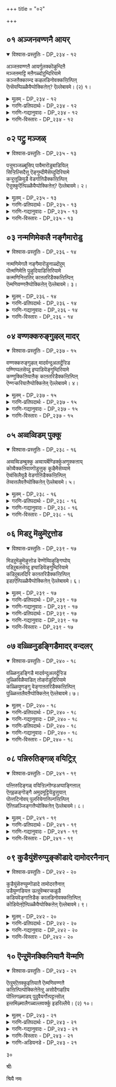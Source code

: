 +++
title = "०२"

+++

## ०१  अञ्जनवण्णनै आयर्

<details open><summary>विश्वास-प्रस्तुतिः - DP_२३४ - १२</summary>

अञ्जऩवण्णऩै आयर्गुलक्कॊऴुन्दिऩै  
मञ्जऩमाट्टि मऩैगळ्दोऱुम्दिरियामे  
कञ्जऩैक्काय्न्द कऴलडिनोवक्कऩ्ऱिऩ्पिऩ्  
ऎऩ्सॆयप्पिळ्ळैयैप्पोक्किऩेऩ्? ऎल्लेबावमे। (२) १।
</details>

<details><summary>मूलम् - DP_२३४ - १२</summary>

अञ्जऩवण्णऩै आयर्गुलक्कॊऴुन्दिऩै  
मञ्जऩमाट्टि मऩैगळ्दोऱुम्दिरियामे  
कञ्जऩैक्काय्न्द कऴलडिनोवक्कऩ्ऱिऩ्पिऩ्  
ऎऩ्सॆयप्पिळ्ळैयैप्पोक्किऩेऩ्? ऎल्लेबावमे। (२) १।
</details>

<details><summary>गरणि-प्रतिपदार्थः - DP_२३४ - १२</summary>

अञ्जनम्=काडिगॆयन्थ, वण्णनै=मैबण्णदवनन्नु, आयर्=गोवळर, कोलम्=सुन्दरवाद, कॊऴुन्दिनै=यजमाननन्नु, मञ्जनम् आट्टि=मज्जन माडिसि, मनैगळ्=इतरर मनॆगळ, तोऱुम्=बागिलुगळल्लि यावागलू, तिरियामे=अलॆदाडदन्तॆ, कञ्जनै=कंसनन्नु, काय्न्द=वधिसिद, कऴलडि=गॆज्जॆ धरिसिद पादगळु, नोव=नोयुवन्तॆ, कन्ऱिन्=करुगळ, पिन्=हिन्दुगडॆ, पिळ्ळैयै=\(हसुगूसन्नु\) बालकनन्नु, पोक्किनेन्=होगुवन्तॆ माडिदॆ, ऎन् शॆय्य=एनु माडलि? ऎल्ले पावमे=अय्यो पापवे\!
</details>

<details><summary>गरणि-गद्यानुवादः - DP_२३४ - १२</summary>

काडिगॆय मैबण्णदवनन्नु, गोवळर सुन्दरनाद यजमाननन्नु इतर मनॆ बागिलुगळल्लि यावागलू अलॆदाडदन्तॆ माडलु, मज्जन माडिसि कंसनन्नु कॊन्द गॆज्जॆय पादगळु नोयुवन्तॆ, ई बालकननन्नु करुगळ हिन्दॆ होगुवन्तॆ माडिदॆनल्ला\! एनु माडलि? अय्यो पापवे\!\(१\)
</details>

<details><summary>गरणि-विस्तारः - DP_२३४ - १२</summary>

मनॆ मनॆयिन्दलू कृष्णन मेलॆ दूरु बरुत्तित्तु. हिरियरागलि, किरियरागलि यारो ऒब्बरु बन्दु यशोदॆयल्लि दूरिकॊळ्ळुवुदु स्वाभाविकवागि होगित्तु. यशोदॆ इदन्नुकेळिकेळि, नॊन्दु, बेसत्तळु. तन्न मुद्दिन कृष्णनन्नु विधविधवागि दण्डिसिनोडिदळु. फलकण्डु बरलिल्ल. यशोदॆगॆ नॆम्मदि बरलिल्ल. अवळु योचिसि अवनन्नु गोकुलदल्लिल्लद हागॆ अट्टिबिडुत्तेनॆ”ऎन्दुकॊण्डळु. अदक्कॆ गोवळर मक्कळ जॊतॆयल्लि अवनन्नू करुगळ मन्दॆय हिन्दॆ काडिगॆ कळुहिसिकॊट्टळु. आदरॆ, इदरिन्दलू अवळिगॆ नॆम्मदि बरलिल्ल.

२०

नॆम्मदिगॆ बदलागि अवनन्नुकुरितु मरुगलु मॊदलु माडिदळु- “गोकुलक्के प्रभुवाद, दिव्यसुन्दर नीलदेहदवनाद मगुविगॆ चॆन्नागि मैतॊळॆदु, ऊरिनल्लि अलॆदाडुत्ता दूरुतरबारदॆम्ब नॆपदिन्द काडिगॆ अट्टिबिट्टॆनल्ला\! अवन गॆज्जॆय पादगळु ऎष्टु नोवागुवुदो\! अय्यो पापवे\!

“कंसनन्नु ऒदॆदु कॊन्द गॆज्जॆय पादगळु नोयुवन्तॆ”- ऎम्बुदर विषय सौन्दर्यवन्नुकुरितु ऒन्दुमातु- कंसनन्थ बलिष्ठ दुष्ट राक्षसनन्नु कालिन ऒदॆतदिन्द कॊल्लबहुदादरॆ, आ पादद शक्तियॆष्टिरबेकु? अदर ,ऋदुत्व, हेगिरबेकु? आग, कालिन गॆज्जॆय कॆलसवॆष्टु मट्टिनदु? इदॊन्दुकडॆ. करुगळ मन्दॆय हिन्दॆ, इतर गोवळ बालकर जॊतॆयल्लि काडिनल्लि नडॆदाडि बरुवाग, गॆज्जॆय पादक्कॆ ओडाटद नोवु, कल्लुमुळ्ळुगळु ऒत्तुवुदर चुच्चुवुदर नोवन्नु बिट्टरॆ मत्तेनादरू उण्टे? ईग, कालिन गॆज्जॆय पात्रवेनिरबहुदु? ऒन्दुनोवन्नु इन्नोन्दु नोविनॊन्दिगॆ होलिसबहुदल्लवे? इदु ऒन्दु सुन्दर साहित्यचित्रवे सरि.
</details>

## ०२  पट्रु मञ्जळ्

<details open><summary>विश्वास-प्रस्तुतिः - DP_२३५ - १३</summary>

पऱ्ऱुमञ्जळ्बूसिप् पावैमारॊडुबाडियिल्  
सिऱ्ऱिल्सिदैत्तु ऎङ्गुम्दीमैसॆय्दुदिरियामे  
कऱ्ऱुत्तूळियुडै वेडर्गाऩिडैक्कऩ्ऱिऩ्पिऩ्  
ऎऱ्ऱुक्कुऎऩ्पिळ्ळैयैप्पोक्किऩेऩ्? ऎल्लेबावमे। २।
</details>

<details><summary>मूलम् - DP_२३५ - १३</summary>

पऱ्ऱुमञ्जळ्बूसिप् पावैमारॊडुबाडियिल्  
सिऱ्ऱिल्सिदैत्तु ऎङ्गुम्दीमैसॆय्दुदिरियामे  
कऱ्ऱुत्तूळियुडै वेडर्गाऩिडैक्कऩ्ऱिऩ्पिऩ्  
ऎऱ्ऱुक्कुऎऩ्पिळ्ळैयैप्पोक्किऩेऩ्? ऎल्लेबावमे। २।
</details>

<details><summary>गरणि-प्रतिपदार्थः - DP_२३५ - १३</summary>

पट्रु=आशॆयिन्द, मञ्जळ्=अरिसिनवन्नु, पूशि=हच्चिकॊण्डु, इरुव, पावैमारोडु=हॆण्णुमक्कळॊडनॆ, पाडियिल्=गोकुलदल्लि, शिट्रिल्=आटद मनॆगळन्नु, शिदैत्तु=हाळुमाडुत्ता, ऎङ्गुम्=ऎल्लॆल्लू, तीमै=तण्टॆगळन्नु, शॆय्दु=माडिकॊण्डु, तिरियामे=तिरुगाडदे इरुवन्तॆ, कन्ऱु=करुगळ, तूळियुडै=धूळिनॊडनॆ\(अब्बरदॊडनॆ\) वेडर्=बेडिदवरिरुव, कानिडै=काडिन स्थळगळल्लि, कन्ऱिन् पिन्=करुगळ हिन्दॆ, ऎन्=नन्न, पिळ्ळैयै=मगनन्नु, एट्रुक्कू=एतक्कागि, पोक्किनेन्=होगुवन्तॆ माडिदॆ, ऎल्ले=अय्यो, पावमे=पापवे.
</details>

<details><summary>गरणि-गद्यानुवादः - DP_२३५ - १३</summary>

२१
</details>

<details><summary>गरणि-विस्तारः - DP_२३५ - १३</summary>

अरिसिनवन्नु आशॆयिन्द हच्चिकॊण्डु इरुव हॆण्णुमक्कळॊडनॆ नन्दगोकुलदल्लि अवर आटद मनॆगळन्नु हाळुमाडुत्ता ऎल्लॆल्लू तण्टॆगळन्नु माडिकॊण्डु तिरुगाडिकॊण्डु इरदन्तॆ, करुगळ कालिन धूळिनॊडनॆयू अब्बरदॊडनॆयू बेडदवरिरुव काडिन स्थळगळल्लि करुगळ हिन्दॆ नन्न मगनन्नु एतक्कागि होगगॊट्टॆनो? अय्योपापवे\!\(२\)

चॆनागि अण्टुवन्तॆ अरिसिनवन्नु हच्चि, कुङ्कुमविट्टु, तलॆबाचि हूमुडिदु अलङ्कार माडिकॊळ्ळुवुदु हॆण्णुमक्कळिगॆ सहज. हागॆये, अवरिगॆ आटद मनॆगळन्नु कट्टि, गॊम्बॆ आटगळन्नाडुवुदू सहज. अदॆल्ल मानवन इहलोकजीवनद ऒन्दु प्रतीकवो ऎम्बन्तॆ. बालकृष्णनिगॆ गोकुलदल्लि हॆण्णुमक्कळु आटवाडुव कडॆगळिगॆल्ला होगुवुदु;अल्लि अवर आटगळन्नु कॆडिसुवुदु, अवर आटद मनॆगळन्नु उरुळिसुवुदु, तण्टॆगळन्नु माडि अळिसुवुदु सहजवागित्तु. अवन तण्टॆयन्नु तप्पिसुव दृष्टियिन्द अवनन्नु करुगळ हिन्दॆ काडिगॆ अट्टिदळु यशोदॆ. कृष्णनेनो हर्षदिन्द हॊरट. आदरॆ, यशोदॆगॆ मरुक उक्किबन्तु. “नन्न मगनन्नु काडिन स्थळगळल्लि करुगळ हिन्दॆ अलॆदाडलु एतक्कागि होगगॊट्टॆनो? अल्लि “बेडद” जन इरुत्तारॆ. अय्यो पापवे”-ऎन्नुत्ताळॆ. कृष्णनिगॆ “बेडद”शत्रुगळु ऎल्लॆल्लू इद्दारॆ. अवरु क्रूरिगळु, दुष्टरु. अवरिन्द कृष्णनिगॆ अपायवॆम्बन्तॆ कण्डुबन्दरू अदु अवरिगे केडु. इदन्नु यशोदॆ योचिसलिल्ल. पुत्रवात्सल्यदिन्द मलमल मरुगुत्ताळॆ.
</details>

## ०३  नन्मणिमेकलै नङ्गैमारोडु

<details open><summary>विश्वास-प्रस्तुतिः - DP_२३६ - १४</summary>

नऩ्मणिमेगलै नङ्गैमारॊडुनाळ्दॊऱुम्  
पॊऩ्मणिमेऩि पुऴुदियाडित्तिरियामे  
कऩ्मणिनिऩ्ऱतिर् काऩतरिडैक्कऩ्ऱिऩ्पिऩ्  
ऎऩ्मणिवण्णऩैप्पोक्किऩेऩ् ऎल्लेबावमे। ३।
</details>

<details><summary>मूलम् - DP_२३६ - १४</summary>

नऩ्मणिमेगलै नङ्गैमारॊडुनाळ्दॊऱुम्  
पॊऩ्मणिमेऩि पुऴुदियाडित्तिरियामे  
कऩ्मणिनिऩ्ऱतिर् काऩतरिडैक्कऩ्ऱिऩ्पिऩ्  
ऎऩ्मणिवण्णऩैप्पोक्किऩेऩ् ऎल्लेबावमे। ३।
</details>

<details><summary>गरणि-प्रतिपदार्थः - DP_२३६ - १४</summary>

नल्=सॊगसाद, मणि=नवमणिगळिन्द कूडिद, मेकलै=डाबुगळन्नु तॊट्टिरुव, नङ्गैमारोडु=युवतियरॊडनॆ, नाळ् तोऱुम्=दिनवॆल्ल, पॊन्=सुन्दरवाद, मणि=नीलमणियन्तिरुव, मेनि=देहवुळ्ळवनु,, पुउदियाडि=मण्णि\(धूळि\)नल्लाडि, तिरियामे=अलॆदाडदॆ इरलॆन्दु, कल्=कल्लिन, मणि=गण्टॆयन्तॆ, निन्ऱु=निन्तु. अदिर्=प्रतिध्वनिसि भयपडिसुव, कान् अदर्=काडिन दारिय, इडै=कडॆगळल्लि, कन्ऱिन् पिन्=करुगळ हिन्दॆ, ऎन्=नन्न, नीलमणियबण्णदवनन्नु, पोक्किनेन्=होगगॊट्टॆनु, ऎल्ले पावमे=अय्यो पापवे\!.
</details>

<details><summary>गरणि-गद्यानुवादः - DP_२३६ - १४</summary>

सॊगसाद नवमणिगळन्नु हुदुगि माडिद डाबुगळन्नु तॊट्टिरुव युवतियरॊडनॆ दिनवॆल्लवू सुन्दरवाद नीलमणियन्तिरुव देहदवनु\(कृष्णनु\) धूळिनल्लि आडुत्ता तिरुगाडदॆ इरलॆन्दु, कल्लिन गण्टॆयन्तॆ निन्तु प्रतिध्वनिसि भयपडिसुव काडिनदारिय कडॆगळल्लि करुगळ हिन्दॆ नन्न नीलमणिय बण्णद कृष्णनन्नु होगगॊट्टॆनल्ला अय्यो पापवे\!.\(३\)
</details>

<details><summary>गरणि-विस्तारः - DP_२३६ - १४</summary>

यशोदॆ मरुगुत्ताळॆ- “सुन्दर युवतियर नडुवॆ नन्न मगनु दिनवॆल्ल तिरुगाडुवुदन्नु तप्पिसलु, भयङ्करवाद काडिन दारियकडॆगळल्लि करुगळ हिन्दॆ तिरुगाडलि ऎन्दु कळुहिसिकॊट्टॆनल्ला\!” मॊदलनॆयदरिन्द सुखविदॆ; जॊतॆगॆ कॆट्ट हॆसरु-कळङ्क. ऎरडनॆयदरिन्द कष्टानुभव भयवन्नु ऎदुरिसबेकाद धैर्य, स्थैर्यगळ प्रदर्शनविदॆ; इदरिन्द ऒळ्ळॆय हॆसरु-कळङ्कविल्लद जीवन. यावुदु उत्तम?
</details>

## ०४  वण्णक्करुङ्गुऴल् मादर्

<details open><summary>विश्वास-प्रस्तुतिः - DP_२३७ - १५</summary>

वण्णक्करुङ्गुऴल् मादर्वन्दुअलर्दूऱ्ऱिड  
पण्णिप्पलसॆय्दु इप्पाडियॆङ्गुम्दिरियामे  
कण्णुक्किऩियाऩैक् काऩतरिडैक्कऩ्ऱिऩ्पिऩ्  
ऎण्णऱ्करियाऩैप्पोक्किऩेऩ् ऎल्लेबावमे। ४।
</details>

<details><summary>मूलम् - DP_२३७ - १५</summary>

वण्णक्करुङ्गुऴल् मादर्वन्दुअलर्दूऱ्ऱिड  
पण्णिप्पलसॆय्दु इप्पाडियॆङ्गुम्दिरियामे  
कण्णुक्किऩियाऩैक् काऩतरिडैक्कऩ्ऱिऩ्पिऩ्  
ऎण्णऱ्करियाऩैप्पोक्किऩेऩ् ऎल्लेबावमे। ४।
</details>

<details><summary>गरणि-प्रतिपदार्थः - DP_२३७ - १५</summary>

वण्णम्=सुन्दरवाद, करुकुऴल्=कप्पाद कूदलुळ्ळ, मादर्=\(स्त्रीयरु\)तायन्दिरु, वन्दु=\(नन्नल्लिगॆ\)बन्दु, अलर्=गुप्तप्रयणवन्नु कुरितु, तूट्रड=निन्दनॆय मातन्नाडुवन्तॆ, पण्णि=माडुत्ता, पलशॆय्दु=हलवारु तुण्टकॆलसगळन्नु माडुत्ता, इपाडि=ई गोकुलदल्लि, ऎङ्गुम्=ऎल्ल कडॆयल्लू, तिरियामे=अलॆदाडदिरुवन्तॆ, कण्णुक्कू=कण्णुगळिगॆ, इनियानै=हितवन्नुण्टिमाडुववनन्नु, कान्=काडिन, अदर्=दारिय, इडै=स्थळगळल्लि\(इक्कॆलगळल्लि\), कन्ऱिन् पिन्=करुगळ हिन्दॆ, ऎण्णऱ् क्कू=ऎणिकॆ माडुवुदक्कॆ,,अरियानै=आगदवनन्नु, पोक्किनेन्=होगगॊट्टॆनु, ऎल्ले पावमे=अय्यो पापवे\!
</details>

<details><summary>गरणि-गद्यानुवादः - DP_२३७ - १५</summary>

२३
</details>

<details><summary>गरणि-विस्तारः - DP_२३७ - १५</summary>

अन्दवाद कप्पुकूदलुळ्ळ तायन्दिरु नन्नल्लिगॆ बन्दु गुप्तप्रणयवन्नु कुरितु निन्दनॆय मातन्नाडुवन्तॆ माडुत्ता, हलवारु तण्टॆय कॆलसगळन्नु माडुत्ता, ई गोकुलदल्लि ऎल्लॆल्लू अलॆदाडदिरुवन्तॆ कण्णिगॆ प्रियकरनन्नु ऎणिकॆगॆ आगदवनन्नु काडिन दारिगळ इक्कॆलगळल्लि करुगळ हिन्दॆ होगगॊट्टॆनल्ला अय्योपापवे\!.\(४\)

गोकुलद युवतियरु बालकृष्णनन्नु नोडिद कूडले हेळलारद रीतियल्लि आकर्षितरागुत्तिद्दरु. अवन सङ्गड इद्दु आटवाडुवुदक्कॆ अवरिगॆ बहळ आशॆ. कृष्णनु अवर इङ्गितगळन्नरितु अवर इष्टदन्तॆये एकान्तस्थळगळल्लि अवरॊन्दिगॆ कालकळॆदु अवरन्नु तणिसुत्तिद्दनु. आ हॆण्नुगळ तायन्दिरिगॆ तम्म हुडुगियरॊन्दिगॆ कृष्ण हेगॆ कालकळॆयुत्तानॆम्बुदन्नु ऊहिसलु कूड साध्यविल्लदागित्तु. आद्दरिन्द अवर कॆळमट्टद मनस्सिगॆ हितवॆम्बन्तॆ,अवरु कृष्णन मेलॆ सल्लद दूरुगळन्नु हॊत्तु यशोदॆय मुन्दॆ अवनन्नु निन्दिसुत्तिद्दरु- इदु गोकुलद विचित्र चित्र.

भगवन्त दिव्यसुन्दर मूर्ति. ऎष्टु नोडिदरू तणियलारद सॊगसु. आद्दरिन्द अवनु “कण्णुक्किनियान्”-कण्णिगॆ इनिय.

भगवन्तन दिव्यकल्याणगुणगळन्नुकुरितु, अवन शक्तिसामर्थ्यवन्नु कुरितु, ऎष्टॆष्टु योचिसिदरू अदक्कॆ मुडिविल्ल. आद्दरिन्दले अवनु “ऎण्णऱ् करियान्”- ऎणिकॆगॆ सिक्कदवनु.
</details>

## ०५  अव्वव्विडम् पुक्कू

<details open><summary>विश्वास-प्रस्तुतिः - DP_२३८ - १६</summary>

अव्वव्विडम्बुक्कु अव्वायर्बॆण्डिर्क्कुअणुक्कऩाय्  
कॊव्वैक्कऩिवाय्गॊडुत्तुक् कूऴैमैसॆय्यामे  
ऎव्वंसिलैयुडै वेडर्गाऩिडैक्कऩ्ऱिऩ्पिऩ्  
तॆय्वत्तलैवऩैप्पोक्किऩेऩ् ऎल्लेबावमे। ५।
</details>

<details><summary>मूलम् - DP_२३८ - १६</summary>

अव्वव्विडम्बुक्कु अव्वायर्बॆण्डिर्क्कुअणुक्कऩाय्  
कॊव्वैक्कऩिवाय्गॊडुत्तुक् कूऴैमैसॆय्यामे  
ऎव्वंसिलैयुडै वेडर्गाऩिडैक्कऩ्ऱिऩ्पिऩ्  
तॆय्वत्तलैवऩैप्पोक्किऩेऩ् ऎल्लेबावमे। ५।
</details>

<details><summary>गरणि-प्रतिपदार्थः - DP_२३८ - १६</summary>

अव्वव्विडम्=आया स्थळगळन्नु, पुक्कू=प्रवेशिसि, अव्वायर् पॆण्डिर् क्कू=आ गोवळ हॆङ्गसरिगॆ, अणुक्कनाय्=आत्मीयनागि, कॊव्वैक्कनि=तॊण्डॆहण्णिन, वाय्=अधरवन्नु, कॊडुत्तु=कॊट्टु, कूऴैमै=मुग्धरन्नागि, शॆय्यामे=माडदिरुवन्तॆ, ऎव्वुम्=सङ्कटवन्नु तरुव, शिलै उडै=बिल्लन्नुळ्ळ, वेडर्=बेडदवर, कान्-काडिन, इडै=स्थळगळल्लि, कन्ऱिन् पिन् =करुगळ हिम्दॆ, दॆय् वत्तलैवनै=देवाधिदेवनन्नु\(देवतॆगळ प्रभुवन्नु\) पोक्किनेन्=होगगॊट्टॆनु, ऎल्ले पावमे=अय्यो पापवे\!
</details>

<details><summary>गरणि-गद्यानुवादः - DP_२३८ - १६</summary>

२४
</details>

<details><summary>गरणि-विस्तारः - DP_२३८ - १६</summary>

आया स्थळगळन्नु प्रवेशिसि, आ गोवळ हॆङ्गळिगॆ आत्मीयनागि तॊण्डॆ हण्णिन अधरवन्नित्तु अवरन्न मुग्धगॊळिसदिरलॆन्दु, सङ्कटवन्नु तरुव बिल्लन्नुळ्ळ बेडदवरु इरुव काडिनस्थळगळल्लि करुगळ हिन्दॆ देवतॆगळ प्रभुवन्नु होगगॊट्टॆनल्ला अय्यो पापवे\!.\(५\)

गोवळर हॆण्णुगळु यावयाव एकान्त स्थळगळल्लिकृष्णन बरवन्नु निरीक्षिसुत्तिद्दरो आया स्थळगळल्लिये अवनु अवरन्नुकूडिकॊळ्ळुवनु. अल्लि अवरिगॆ तन्न अधरामृतवन्नु उणिसुत्ता, अवरल्लि अत्यन्त आत्मीयनागि वर्तिसुत्ता, अवरन्नुमुग्धगॊळिसुत्ता, अवरिगॆ तृप्ति तरुवुदरल्लि कृष्णनु समर्थनु. अवन ई बगॆय तण्टॆगळ विषयदल्लि आ हॆण्णुगळ तायन्दिरु ईगागले यशोदॆगॆ हलवारु दूरुगळन्नु तन्दिद्दरु. अदन्नु तप्पिसलॆन्दु कृष्णनन्नु अवळु करुगळ हिन्दॆ कळुहिसिद्दु. हागॆ कळुहिसिद बळिक कृष्णनिगॆ काडिनल्लि ऒदगबहुदाद सङ्कटगळन्नु ऊहिसिकॊण्डु यशोदॆ मरुगुत्ताळॆ- “काडिनल्लि दुष्टरिद्दारॆ. अवरु क्रूरिगळु. सामान्यजनक्कॆ अवरु बेडवादवरु. अवरिगॆ बिल्लुबाणगळु आयुध. अदरिन्द जनरन्नू प्राणिगळन्नू सङ्कटक्कॆ ईडुपडिसुवरु. नम्म बालकृष्णनन्नु अवर नडुवॆ काडिनल्लि करुगळ हिन्दॆ तिरुगाडलु कळुहिसिकॊट्टॆनल्ला\! अय्योपापवे\!”

“देवतॆगळ प्रभु” वन्नु ऎन्दरॆ भगवन्तनन्नु नम्म अन्तरङ्गदल्लि शाश्वतवागि नॆलॆगॊळिसबेकल्लवे? आराधिसबेकल्लवे? अदक्कॆ बदलागि, हृदयवन्नु शून्यवागिसि, अवनन्नु “काडिगॆ अट्टिबिडुवुदे? आगबरुव “सङ्कट” यारिगॆ? आ प्रभुविगो? अथवा अवनन्नु दूरमाडिकॊण्ड नमगो?
</details>

## ०६  मिडऱु मॆऴुमॆऱुत्तोड

<details open><summary>विश्वास-प्रस्तुतिः - DP_२३९ - १७</summary>

मिडऱुमॆऴुमॆऴुत्तोड वॆण्णॆय्विऴुङ्गिप्पोय्  
पडिऱुबलसॆय्दु इप्पाडियॆङ्गुम्दिरियामे  
कडिऱुबलदिरि काऩतरिडैक्कऩ्ऱिऩ्पिऩ्  
इडऱऎऩ्पिळ्ळैयैप्पोक्किऩेऩ् ऎल्लेबावमे। ६।
</details>

<details><summary>मूलम् - DP_२३९ - १७</summary>

मिडऱुमॆऴुमॆऴुत्तोड वॆण्णॆय्विऴुङ्गिप्पोय्  
पडिऱुबलसॆय्दु इप्पाडियॆङ्गुम्दिरियामे  
कडिऱुबलदिरि काऩतरिडैक्कऩ्ऱिऩ्पिऩ्  
इडऱऎऩ्पिळ्ळैयैप्पोक्किऩेऩ् ऎल्लेबावमे। ६।
</details>

<details><summary>गरणि-प्रतिपदार्थः - DP_२३९ - १७</summary>

वॆण्णॆय्=बॆण्णॆयन्नू, मिडऱु=गण्टलल्लि, मॆऴुमॆऴुत्तु=करगदॆ गट्टियागिरुवागले, ओड=नाळदल्लि ओडुवन्तॆ, विऴुङ्गिप्पोय्=नुङ्गिबिट्टु, पल=हलवारु, पडिऱु=कळ्ळतन, मोसद कॆलसगळन्नु, शॆय्दु=माडि, इप्पाडि=ई गोकुलदल्लि, ऎङ्गुम्=ऎल्लॆल्लियू,
</details>

<details><summary>गरणि-गद्यानुवादः - DP_२३९ - १७</summary>

२५
</details>

<details><summary>गरणि-प्रतिपदार्थः - DP_२३९ - १७</summary>

तिरियामे=तिरुगाडदॆ इरलॆन्दु, पल=अनेक, कडिऱु=काडानॆगळु, तिरि=अलॆदाडुव, कान्=काडिन, अदर्=दारिय, इडै=इक्कॆलगळल्लि, कन्ऱिन् पिन्=करुगळ हिन्दॆ, इडऱ=अलॆदाडुवन्तॆ, ऎन् पिळ्ळैयै=नन्न मगनन्नु, पोक्किनेन्=अट्टिदॆनल्ला, ऎल्ले पावमे=अय्यो पापवे\!
</details>

<details><summary>गरणि-गद्यानुवादः - DP_२३९ - १७</summary>

गण्टलल्लि बॆण्णॆ करगदॆ गट्टियागिरुवागले नाळदल्लि ओडुवुवन्तॆ \(आतुरातुरदिन्द\) नुङ्गिबिट्टु हलवारुकळ्ळतनद मोसद कॆलसगळन्नु नडसि, ई गोकुलदल्लि ऎल्लॆल्लियू तिरुगाडदॆ इरलॆन्दु, अनेक काडानॆगळु अलॆदाडुव काडिनदारिय इक्कॆलगळल्लि करुगळ हिन्दॆ अलॆदाडुवन्तॆ नन्न मगनन्नु अट्टिदॆनल्ला, अय्यो पापवे\!.\(६\)
</details>

<details><summary>गरणि-विस्तारः - DP_२३९ - १७</summary>

गोकुलदल्लि ऎल्लॆल्लू अलॆदाडिकॊण्डु, सण्णपुट्ट कळ्ळचेष्टॆगळन्नुमाडुत्ता इद्दरॆ, कृष्णनिगॆ अपकीर्ति बरुवुदिल्लवे? इदन्नु तप्पिसलॆन्दे यशोदॆ अवनन्नु करुगळ हिन्दॆ काडिगॆ अट्टिदळु. कूडले अवळिगॆ नॆम्मदि तप्पितु. “अय्यो काडु ऎन्दरॆ सामान्यवादद्दे? काडानॆगळु हिण्डुहिण्डागि स्वेच्छॆयिन्द अलॆदाडुत्तिरुव भयङ्करवाद स्थळ अदु. अन्थ स्थळदल्लि करुगळ हिन्दॆ अलॆदाडुवन्तॆ माडिदॆनल्ला. चिक्कमगु अवनु. अवनिगॆ ऎष्टु भयवो? ऎष्टु कष्टवो? काणॆनल्ला” ऎन्दु हलुबिदळु.
</details>

## ०७  वळ्ळिनुडङ्गिडैमादर् वन्दलर्

<details open><summary>विश्वास-प्रस्तुतिः - DP_२४० - १८</summary>

वळ्ळिनुडङ्गिडै मादर्वन्दुअलर्दूऱ्ऱिड  
तुळ्ळिविळैयाडित् तोऴरोडुदिरियामे  
कळ्ळियुणङ्गु वॆङ्गाऩतरिडैक्कऩ्ऱिऩ्पिऩ्  
पुळ्ळिऩ्तलैवऩैप्पोक्किऩेऩ् ऎल्लेबावमे। ७।
</details>

<details><summary>मूलम् - DP_२४० - १८</summary>

वळ्ळिनुडङ्गिडै मादर्वन्दुअलर्दूऱ्ऱिड  
तुळ्ळिविळैयाडित् तोऴरोडुदिरियामे  
कळ्ळियुणङ्गु वॆङ्गाऩतरिडैक्कऩ्ऱिऩ्पिऩ्  
पुळ्ळिऩ्तलैवऩैप्पोक्किऩेऩ् ऎल्लेबावमे। ७।
</details>

<details><summary>गरणि-प्रतिपदार्थः - DP_२४० - १८</summary>

वळ्ळि=बळ्ळियन्तॆ, नुडङ्गु=बळुकुव, इडै=नडुवन्नुळ्ळ, मादर्=हॆङ्गसरु, वन्दु=बन्दु, अलर्=तण्टॆगळन्नु, तूट्रिड=चॆन्नागि दूरलु,तुळ्ळि=उत्साहदिन्द, विळैयाडि=आटवाडि, तोऴरोडु=गॆळॆयरॊडनॆ, तिरियामे=अलॆदाडद हागॆ, कळ्ळि=कळ्ळियू सह, उणङ्गु=ऒणगि होगुवन्थ, वॆम्=सुडुव\(बेगॆय\), कान्=काडिन अदर्=दारिय, इडै=इक्कॆलगळल्लि, क्न्ऱिन् पिन्=करुगळ हिन्दॆ
</details>

<details><summary>गरणि-गद्यानुवादः - DP_२४० - १८</summary>

२६
</details>

<details><summary>गरणि-प्रतिपदार्थः - DP_२४० - १८</summary>

पुळ्ळिन्=गरुड\(पक्षि\)न, तलैवनै=प्रभुवन्नु, पोक्किनेन्=अट्टिदॆनु, ऎल्ले पावमे=अय्यो पापवे\!
</details>

<details><summary>गरणि-गद्यानुवादः - DP_२४० - १८</summary>

बळ्ळियन्तॆ बळुकुव नडुवन्नुळ्ळ स्त्रीयरु बन्दु\(कृष्णन\)तण्टॆगळन्नु चॆन्नागि दूरलु,\(अवनु\) उत्साहदिन्द आटवाडुत्ता तन्न गॆळॆयरॊडनॆ अलॆदाडद हागॆ, कळ्ळियू सह ऒणगॊहोगुवन्थ बेगॆय काडिन दारिय इक्कॆलगळल्लिकरुगळ हिन्दॆ गरुडन स्वामियन्नु अट्टिदॆनल्ला, अय्योपापवे\!.\(७\)
</details>

<details><summary>गरणि-विस्तारः - DP_२४० - १८</summary>

गोकुलद स्त्रीयर दूरुगळन्नु तप्पिसलु यशोदॆ कृष्णनन्नु काडिगॆ अट्टिदळु. ऎन्थ काडिगॆ? बॆङ्गाडिगॆ. कळ्ळियू सह अल्लिऒणगि होगिबिडुवुदु-अन्थ काडिगॆ. नीरुनिडि इल्लद काडिगॆ. काडिनल्लि अवन बेगॆयन्तो, अदरिन्द सङ्कटवॆन्तो ऎम्बुदे यशोदॆय परिताप.
</details>

## ०८  पन्निरुतिङ्गळ् वयिट्रिऱ्

<details open><summary>विश्वास-प्रस्तुतिः - DP_२४१ - १९</summary>

पऩ्ऩिरुदिङ्गळ् वयिऱ्ऱिल्गॊण्डअप्पाङ्गिऩाल्  
ऎऩ्इळङ्गॊङ्गै अमुदमूट्टियॆडुत्तुयाऩ्  
पॊऩ्ऩटिनोवप् पुलरियेगाऩिल्गऩ्ऱिऩ्पिऩ्  
ऎऩ्ऩिळञ्जिङ्गत्तैप्पोक्किऩेऩ् ऎल्लेबावमे। ८।
</details>

<details><summary>मूलम् - DP_२४१ - १९</summary>

पऩ्ऩिरुदिङ्गळ् वयिऱ्ऱिल्गॊण्डअप्पाङ्गिऩाल्  
ऎऩ्इळङ्गॊङ्गै अमुदमूट्टियॆडुत्तुयाऩ्  
पॊऩ्ऩटिनोवप् पुलरियेगाऩिल्गऩ्ऱिऩ्पिऩ्  
ऎऩ्ऩिळञ्जिङ्गत्तैप्पोक्किऩेऩ् ऎल्लेबावमे। ८।
</details>

<details><summary>गरणि-प्रतिपदार्थः - DP_२४१ - १९</summary>

पन्निरु=हन्नॆरडु, तिङ्गळ्=तिङ्गळुगळ काल, वयिट्रिल्=हॊट्टॆयल्लि, कॊण्डु=हॊत्तुकॊण्डु\(इट्टुकॊण्डु\), अप्पाङ्गिनाल्=आ ममतॆयिन्द, ऎन्=नन्न, इळ=ऎळॆय कॊङ्गै=स्तनगळिन्द, अमुदम्=अमृतवन्नु\(हालन्नु\), ऊट्टि=ऊडिसि, ऎडुत्तु=ऎत्ति आडिसि, यान्=नानु, पुलरिये=बॆळगिन झावदल्लिये, पॊन्=सुन्दरवाद \(कोमलवाद\), अडि=पादगळु, नोव=नोयुवन्तॆ, कानिल्=काडिनल्लि, कन्ऱिन् पिन्=करुगळ हिन्दॆ\(अलॆदाडलु\), ऎन्=नन्न, इळ-ऎळॆय, शिङ्गत्तै=सिंहवन्नु, पोक्किनेन्=अट्टिदॆनु, ऎल्ले पावमे=अय्यो पापवे\!
</details>

<details><summary>गरणि-गद्यानुवादः - DP_२४१ - १९</summary>

हन्नॆरडु तिङ्गळुगळ काल हॊट्टॆयल्लिट्टुकॊण्डिद्दर आ ममतॆयिन्द नन्न ऎळॆय स्तनगळिन्द हालन्नूडिसि, ऎत्ति आडिसिद नानु हॊत्तु हुट्टुवुदक्कॆ मुञ्चॆये नन्न ऎळॆसिङ्गद कोमलवाद पादगळु नोयुवन्तॆ काडिनल्लि करुगळ हिन्दॆ अलॆदाडलु अवनन्नु अट्टिदॆनल्ला, अय्यो पापवे\!.\(८\)
</details>

<details><summary>गरणि-विस्तारः - DP_२४१ - १९</summary>

२७

मगुविन मेलॆ अदर तायिय प्रीति अपारवादद्दु. अवळु आ मगुवन्नु हॊत्तु हॆत्तु ऎत्ति आडिसि बॆळसिद्दर परिणाम अदु. यशोदॆगॆ इदॆल्ला हॊसतल्ल. ऎल्ल तायन्दिरू सामान्यवागि मगुवन्नु ऒम्बत्तु तिङ्गळकाल हॊट्टॆयल्लिट्टु हॊत्तरॆ, यशोदॆ कृष्णनन्नु हन्नॆरडु तिङ्गळ काल हॊत्तळु. अष्टु दीर्घकाल हॊत्तुदर फलवागि श्रीकृष्णनन्थ सुपुत्र जनिसिद. अदरिन्द, अवळ पुत्रवात्सल्य मितिमीरितु. अवळ ऎळॆय स्तनगळल्लि हालु उक्किहरियतॊडगितु. प्रीतियिन्द आदरदिन्द, उत्साहदिन्द अवनिगॆ आ अमृतवन्नूडिसिदळु. अवनन्नु ऎत्ति आडिसिदळु; चिक्क हुडुगनन्नागि बॆळॆसिदळु. अवन बालचेष्टॆगळिन्द बगॆबगॆय दूरुगळु बन्दवु.अ वनिगॆ बरुव कॆट्ट हॆसरन्नु तप्पिसलॆन्दे, हॊत्तु हुट्टुवुदक्कॆ मुञ्चॆये, अवनन्नु करुगळ हिन्दॆ काडिगॆ अट्टबेकायितु. काडादरेनु भय? अवनु तन्न ऎळॆय सिंहवल्लवे? धैर्यवन्तनल्लवे? समर्थनल्लवे? बलशालियल्लवे? अवळिगॆ इदॆल्ल गॊत्तु. आदरू, अवळ मातृवात्सल्य “अय्यो मगुवन्नु काडिगॆ अट्टिदॆनल्ला” ऎन्निसुत्तित्तु.
</details>

## ०९  कुडैयुंशॆरुप्पुङ्कॊडादे दामोदरनैनान्

<details open><summary>विश्वास-प्रस्तुतिः - DP_२४२ - २०</summary>

कुडैयुंसॆरुप्पुम्गॊडादे तामोदरऩैनाऩ्  
उडैयुम्गडियऩ ऊऩ्ऱुवॆम्बरऱ्कळुडै  
कडियवॆङ्गाऩिडैक् कालडिनोवक्कऩ्ऱिऩ्पिऩ्  
कॊडियेऩ्ऎऩ्पिळ्ळैयैप्पोक्किऩेऩ् ऎल्लेबावमे। ९।
</details>

<details><summary>मूलम् - DP_२४२ - २०</summary>

कुडैयुंसॆरुप्पुम्गॊडादे तामोदरऩैनाऩ्  
उडैयुम्गडियऩ ऊऩ्ऱुवॆम्बरऱ्कळुडै  
कडियवॆङ्गाऩिडैक् कालडिनोवक्कऩ्ऱिऩ्पिऩ्  
कॊडियेऩ्ऎऩ्पिळ्ळैयैप्पोक्किऩेऩ् ऎल्लेबावमे। ९।
</details>

<details><summary>गरणि-प्रतिपदार्थः - DP_२४२ - २०</summary>

कुडैयुम्=कॊडॆयन्नु, शॆरुप्पुम्=पादरक्षॆयन्नू, कॊडादे=कॊददॆये, दामोदरनै=दामोदरनाद कृष्णनन्नु, नान्=नानु, उडैयुम्=\(सूर्यनिन्द\)पडॆदिरुव, कडियन=क्रूरवाद, ऊन्ऱु=तॊन्दरॆपडिसुव, वॆम्=सुडुत्तिरुव, परऱ् गळ्=हरळुकल्लुगळु, उडै=उळ्ळ, कडिय=तीक्ष्णवाद, वॆम् कान्=बॆङ्गाडिन, इडै=स्थळगळल्लि, कालडि=पादगळु, नोव=नोयुवन्तॆ, कन्ऱिन् पिन्=करुगळ हिन्दॆ, कॊडियेन्=कॆट्टवळु\(नानु\)ऎन् पिळ्ळैयै= नन्न मगनन्नु, पोक्किनेन्=अट्टिदॆनु, ऎल्ले पावमे=अय्यो पापवे.
</details>

<details><summary>गरणि-गद्यानुवादः - DP_२४२ - २०</summary>

कॊडॆयन्नू पादरक्शॆयन्नू कॊडदॆये दामोदरनाद कृष्णनन्नु
</details>

<details><summary>गरणि-विस्तारः - DP_२४२ - २०</summary>

२८

कॆट्टवळाद नानु, सूर्यनिन्द पडॆदिरुव तॊन्दरॆपडिसुवष्टु सुडुत्तिरुव शाखद हरळुकल्लुगळुळ्ळ तीक्ष्णवाद बॆङ्गाडिन स्थळगळल्लि कालुगळू पादगळू नोयुवन्तॆ करुगळ हिन्दॆ नन्न मगनन्नु अट्टिदॆनल्ला, अय्यो पापवे.\(९\)

यशोदॆ तन्न मगन चेष्टॆगळन्नु गोकुलदल्लि तप्पिसुवुदक्कागि अवनन्नु करुगळ हिन्दॆ काडिगॆ कळुहिसिद्दु. आदरॆ, अवनु बॆङ्गाडिनल्लि अलॆदाडबेकागुवुदल्ला. अल्लि तीक्ष्णवाद सूर्यकिरणगळु नॆलद मेलण हरळुकल्लुगळन्नु कालु सुडुवष्टु बलवागि कायिसिबिडुत्तवॆ. आ सुडुव हरळुकल्लुगळ मेलॆल्ला अवनु नडॆयबेकल्ला. अवु कोमल पादगळन्नु ऒत्तुत्तवॆयल्ला. इवॆरडु नोवुगळिन्दलू अवनु रक्षिसिकॊळ्ळलु कालिगॆ पादरक्षॆगळन्नू कॊडलिल्लवल्ला. सूर्यन तापदिन्द रक्षिसिकॊळ्ळलु अवनिगॆ कॊडॆयन्नु कॊडलिल्लवल्ला. ऎन्थ क्रूरि नानु\! ऎन्दु परितपिसुत्ताळॆ.
</details>

## १०  ऎन्ऱुमॆनक्किनियानै यॆन्मणि

<details open><summary>विश्वास-प्रस्तुतिः - DP_२४३ - २१</summary>

ऎऩ्ऱुम्ऎऩक्कुइऩियाऩै ऎऩ्मणिवण्णऩै  
कऩ्ऱिऩ्पिऩ्पोक्किऩेऩॆऩ्ऱु असोदैगऴऱिय  
पॊऩ्तिगऴ्माडप् पुदुवैयर्गोऩ्पट्टऩ्सॊल्  
इऩ्तमिऴ्मालैगळ्वल्लवर्क्कु इडरिल्लैये। (२) १०।
</details>

<details><summary>मूलम् - DP_२४३ - २१</summary>

ऎऩ्ऱुम्ऎऩक्कुइऩियाऩै ऎऩ्मणिवण्णऩै  
कऩ्ऱिऩ्पिऩ्पोक्किऩेऩॆऩ्ऱु असोदैगऴऱिय  
पॊऩ्तिगऴ्माडप् पुदुवैयर्गोऩ्पट्टऩ्सॊल्  
इऩ्तमिऴ्मालैगळ्वल्लवर्क्कु इडरिल्लैये। (२) १०।
</details>

<details><summary>गरणि-प्रतिपदार्थः - DP_२४३ - २१</summary>

ऎन्ऱुम्=ऎल्ल कालक्कू, ऎनक्कू=ननगॆ, इनियानै=प्रीतिवन्तनन्नु, ऎन्=नन्न, मणिवण्णनै=नीलमणिय बण्णवुळ्ळवनन्नु, कन्ऱिन् पिन्=करुगळ हिन्दॆ, पोक्किनेन्=अट्टिदॆनु\(होगगॊट्टॆनु\), ऎन्ऱु=ऎन्दु, अशोदै=यशॊदॆयु, कऴऱिय=मननॊन्दु हेळिदुदन्नु, पॊन्=चिन्नदन्तॆ, तिहऴ्=प्रकाशिसुव, माडम्=माळिगॆ\(महडि\)मनॆगळिरुव, पुदुवैयर्=श्रीविल्लिपुत्तूरिनवर, कोन्=निर्वाहकनाद, पट्टन्=भट्टनु, शॊल्=\(कृपॆमाडि\) हेळिद, इन्=इनिदाद, तमिऴ्=तमिळिन, मालैहळ्=पाशुरमालॆगळन्नु, वल्लार् क्कू=बल्लवरिगॆ, इडर्=कष्ट दुःखगळु, इल्लैये=इल्लवे इल्ल.
</details>

<details><summary>गरणि-गद्यानुवादः - DP_२४३ - २१</summary>

ऎल्ल कालक्कू ननगॆ प्रीतिवन्तनन्नु, नन्न नीलमणिबण्णदवनन्नु करुगळ हिन्दॆ होगगॊट्टॆनल्ला ऎन्दु यशोदॆ परितापगॊण्डु हेळिद्दन्नु चिन्नदन्तॆ प्रकाशिसुव महडिमाळिगॆ मनॆगळिरुव श्रीविल्लिपुत्तूरिन वर निर्वाहकनाद भट्टनु\(विष्णुचित्तनु\) हेळिद इनिदाद तमिळु पाशुरमालॆगळन्नु बल्लवरिगॆ कष्टदुःखगळु इल्लवे इल्ल.\(१०\)
</details>

<details><summary>गरणि-विस्तारः - DP_२४३ - २१</summary>

२९

इदु ई तिरुमॊऴिगॆ फलश्रुति. ऎल्ल कालक्कू तनगॆ प्रीतियन्नुण्टुमाडुव, तन्न मणिवण्णनन्नु करुगळन्नु मेयिसलु अवुगळ हिन्दॆ काडिगॆ होगगॊट्टॆनल्ला ऎन्दु यशोदॆ बहळवागि परितपिसिदळु. अवनन्नु ऒन्दु कुत्तदिन्द पारुमाडलु होगि, अदक्किन्त हॆच्चिन सङ्कटकरवाद कष्तगळिगॆ अवनन्नु ईडुमाडिदॆनॆन्दु मननॊन्दळु.. ऎन्थ अविवेकद कॆलस माडिदॆ ऎन्दु सङ्कटदिन्द बॆन्दु बॆण्डादळु. यशोदॆगॆ तन्न मगनल्लिद्द वात्सल्य् अष्टु हॆच्चिनदु. अष्टु गाढवादद्दु. भगवन्तन अवताररूपियाद कृष्णनु अवळिगॆ “तन्न मणिवण्ण”-तन्न मग\! ऎन्थ ममकार अदु\!

पॆरियाऴ्वाररु, यशोदॆय परितापवन्नु मनगण्डवरागि अदन्नु अष्टे गाढतॆयिन्द पाशुरगळ रूपदल्लि हाडिदरु. अवर ई पाशुरमालॆयन्नु अर्थवत्तागि अरितुकॊण्डवरिगॆ “कष्टदुःखगळु इल्लवे इल्ल”ऎन्नुत्तारॆ आऴ्वाररु. प्रापञ्चिक वस्तुगळल्लि इडुव ममकारवन्नु भगवन्तनल्लिरिसि, अवननु ऎडॆबिडदॆ नम्बि, अवन चिन्तनॆयल्लिये सदा कालकळॆयुत्तिरुववनिगॆ निजवागियू कष्टवू इल्ल; दुःखवू इल्ल. आ अनन्य भक्तन योगक्षेमवन्नु भगवन्तने वहिसिकॊळ्ळुवनु. अवन कष्टदुःखगळन्नु भगवन्तने दूरमाडुवनु.
</details>

<details><summary>गरणि-अडियनडे - DP_२४३ - २१</summary>

अञ्जनम्, पत्तु, नन्मणि, वण्णम्, अव्व, मिडऱु, वळ्ळि, पन्नीरु, कुडै, ऎन्ऱुम्, \(शीलै\)
</details>

३०

श्रीः

श्रियै नमः
